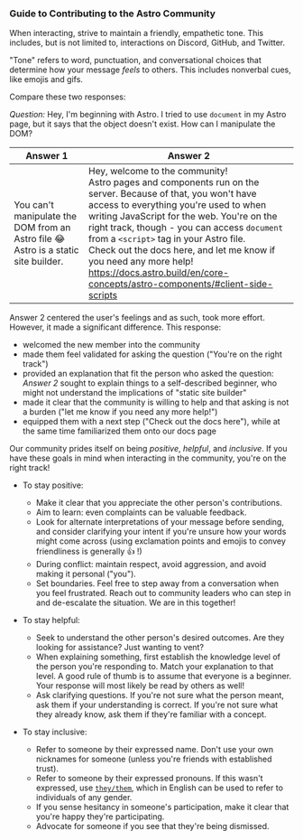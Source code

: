 ### Guide to Contributing to the Astro Community

When interacting, strive to maintain a friendly, empathetic tone. This includes, but is not limited to, interactions on Discord, GitHub, and Twitter.

"Tone" refers to word, punctuation, and conversational choices that determine how your message _feels_ to others. This includes nonverbal cues, like emojis and gifs.

Compare these two responses:

_Question:_ Hey, I'm beginning with Astro. I tried to use `document` in my Astro page, but it says that the object doesn't exist. How can I manipulate the DOM?

| Answer 1                                                                           | Answer 2                                                                                                                                                                                                                                                                                                                                                                                                                                                      |
| ---------------------------------------------------------------------------------- | ------------------------------------------------------------------------------------------------------------------------------------------------------------------------------------------------------------------------------------------------------------------------------------------------------------------------------------------------------------------------------------------------------------------------------------------------------------- |
| You can't manipulate the DOM from an Astro file 😂 Astro is a static site builder. | Hey, welcome to the community! <br/> Astro pages and components run on the server. Because of that, you won't have access to everything you're used to when writing JavaScript for the web. You're on the right track, though - you can access `document` from a `<script>` tag in your Astro file. <br/> Check out the docs here, and let me know if you need any more help! https://docs.astro.build/en/core-concepts/astro-components/#client-side-scripts |

Answer 2 centered the user's feelings and as such, took more effort. However, it made a significant difference. This response:

- welcomed the new member into the community
- made them feel validated for asking the question ("You're on the right track")
- provided an explanation that fit the person who asked the question: _Answer 2_ sought to explain things to a self-described beginner, who might not understand the implications of "static site builder"
- made it clear that the community is willing to help and that asking is not a burden ("let me know if you need any more help!")
- equipped them with a next step ("Check out the docs here"), while at the same time familiarized them onto our docs page

Our community prides itself on being _positive_, _helpful_, and _inclusive_. If you have these goals in mind when interacting in the community, you're on the right track!

- To stay positive:

  - Make it clear that you appreciate the other person's contributions.
  - Aim to learn: even complaints can be valuable feedback.
  - Look for alternate interpretations of your message before sending, and consider clarifying your intent if you're unsure how your words might come across (using exclamation points and emojis to convey friendliness is generally 👍 !)
  - During conflict: maintain respect, avoid aggression, and avoid making it personal ("you").
  - Set boundaries. Feel free to step away from a conversation when you feel frustrated. Reach out to community leaders who can step in and de-escalate the situation. We are in this together!

- To stay helpful:

  - Seek to understand the other person's desired outcomes. Are they looking for assistance? Just wanting to vent?
  - When explaining something, first establish the knowledge level of the person you're responding to. Match your explanation to that level. A good rule of thumb is to assume that everyone is a beginner. Your response will most likely be read by others as well!
  - Ask clarifying questions. If you're not sure what the person meant, ask them if your understanding is correct. If you're not sure what they already know, ask them if they're familiar with a concept.

- To stay inclusive:

  - Refer to someone by their expressed name. Don't use your own nicknames for someone (unless you're friends with established trust).
  - Refer to someone by their expressed pronouns. If this wasn't expressed, use [`they/them`](https://en.wikipedia.org/wiki/Singular_they), which in English can be used to refer to individuals of any gender.
  - If you sense hesitancy in someone's participation, make it clear that you're happy they're participating.
  - Advocate for someone if you see that they're being dismissed.
